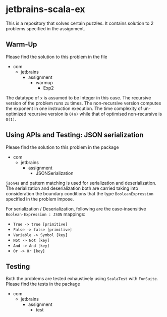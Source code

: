 # jetbrains-scala-ex
This is a repository that solves certain puzzles. It contains solution to 2 problems specified in the assignment.


## Warm-Up
Please find the solution to this problem in the file
+ com
  + jetbrains
    + assignment
       + warmup
            + Exp2
                
The datatype of `x` is assumed to be Integer in this case.
The recursive version of the problem runs `2x` times. The non-recursive version computes the exponent in one instruction execution. The time complexity of un-optimized recursive version is `O(n)` while that of optimised non-recursive is `O(1)`.

## Using APIs and Testing: JSON serialization
Please find the solution to this problem in the package
+ com
    + jetbrains
        + assignment
            + JSONSerialization

`json4s` and pattern matching is used for serialization and deserialization. The serialization and deserialization both are
carried taking into consideration the boundary conditions that the type `BooleanExpression` specified in the problem impose.

For serialization / Deserialization, following are the case-insensitive `Boolean-Expression : JSON` mappings:
+ `True -> true [primitive]`
+ `False -> false [primitive]`
+ `Variable -> Symbol [key]`
+ `Not -> Not [key]`
+ `And -> And [key]`
+ `Or -> Or [key]`

## Testing
Both the problems are tested exhaustively using `ScalaTest` with `FunSuite`. Please find the tests in the package
+ com
    + jetbrains
        + assignment
            + test
              
  